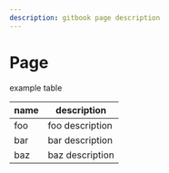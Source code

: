 ```yaml
---
description: gitbook page description
---
```


# Page


example table


| name | description     |
| ---- | --------------- |
| foo  | foo description |
| bar  | bar description |
| baz  | baz description |
